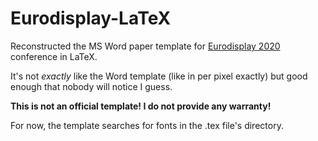 # Eurodisplay-LaTeX

Reconstructed the MS Word paper template for [Eurodisplay 2020](https://www.eurodisplay.uni-stuttgart.de/call-for-papers/) conference in LaTeX.

It's not *exactly* like the Word template (like in per pixel exactly) but good enough that nobody will notice I guess.

**This is not an official template! I do not provide any warranty!**

For now, the template searches for fonts in the .tex file's directory.
